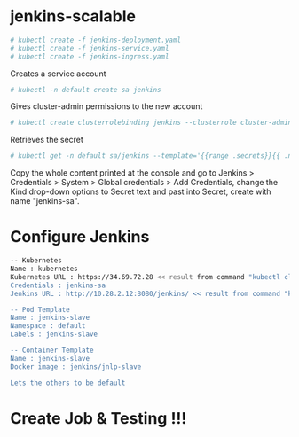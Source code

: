 # jenkins-scalable

```sh
# kubectl create -f jenkins-deployment.yaml 
# kubectl create -f jenkins-service.yaml 
# kubectl create -f jenkins-ingress.yaml 
```

Creates a service account
```sh
# kubectl -n default create sa jenkins
```

Gives cluster-admin permissions to the new account
```sh
# kubectl create clusterrolebinding jenkins --clusterrole cluster-admin --serviceaccount=default:jenkins
```

Retrieves the secret
```sh
# kubectl get -n default sa/jenkins --template='{{range .secrets}}{{ .name }} {{end}}' | xargs -n 1 kubectl -n default get secret --template='{{ if .data.token }}{{ .data.token }}{{end}}' | head -n 1 | base64 -d -
```

Copy the whole content printed at the console and go to Jenkins > Credentials > System > Global credentials > Add Credentials, change the Kind drop-down options to Secret text and past into Secret, create with name "jenkins-sa".

# Configure Jenkins
```sh
-- Kubernetes
Name : kubernetes
Kubernetes URL : https://34.69.72.28 << result from command "kubectl cluster-info | grep master"
Credentials : jenkins-sa
Jenkins URL : http://10.28.2.12:8080/jenkins/ << result from command "kubectl describe pod jenkins-6d49765458-99b8b | grep IP:"

-- Pod Template
Name : jenkins-slave
Namespace : default
Labels : jenkins-slave

-- Container Template
Name : jenkins-slave
Docker image : jenkins/jnlp-slave

Lets the others to be default
```

# Create Job & Testing !!!
